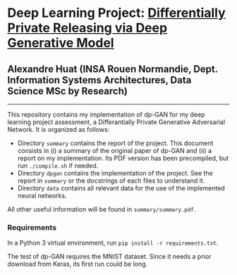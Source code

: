 # Deep Learning Project: [Differentially Private Releasing via Deep Generative Model](https://arxiv.org/abs/1801.01594)
## Alexandre Huat (INSA Rouen Normandie, Dept. Information Systems Architectures, Data Science MSc by Research)

----

This repository contains my implementation of dp-GAN for my deep learning project assessment, a Differantially Private Generative Adversarial Network. It is organized as follows:
* Directory `summary` contains the report of the project. This document consists in (i) a summary of the original paper of dp-GAN and (ii) a report on my implementation. Its PDF version has been precompiled, but run `./compile.sh` if needed.
* Directory `dpgan` contains the implementation of the project. See the report in `summary` or the docstrings of each files to understand it.
* Directory `data` contains all relevant data for the use of the implemented neural networks.

All other useful information will be found in `summary/summary.pdf`.

### Requirements

In a Python 3 virtual environment, run `pip install -r requirements.txt`.

The test of dp-GAN requires the MNIST dataset. Since it needs a prior download from Keras, its first run could be long.
